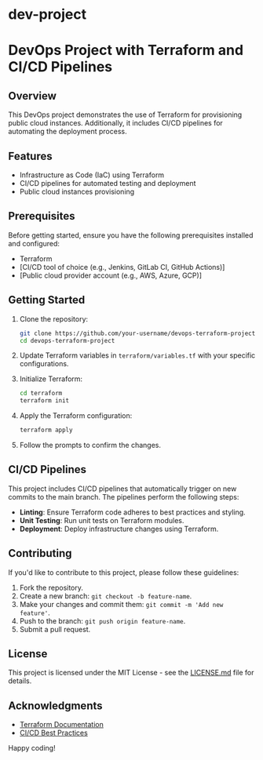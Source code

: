 # dev-project
# DevOps Project with Terraform and CI/CD Pipelines

## Overview

This DevOps project demonstrates the use of Terraform for provisioning public cloud instances. Additionally, it includes CI/CD pipelines for automating the deployment process.

## Features

- Infrastructure as Code (IaC) using Terraform
- CI/CD pipelines for automated testing and deployment
- Public cloud instances provisioning

## Prerequisites

Before getting started, ensure you have the following prerequisites installed and configured:

- Terraform
- [CI/CD tool of choice (e.g., Jenkins, GitLab CI, GitHub Actions)]
- [Public cloud provider account (e.g., AWS, Azure, GCP)]

## Getting Started

1. Clone the repository:

    ```bash
    git clone https://github.com/your-username/devops-terraform-project.git
    cd devops-terraform-project
    ```

2. Update Terraform variables in `terraform/variables.tf` with your specific configurations.

3. Initialize Terraform:

    ```bash
    cd terraform
    terraform init
    ```

4. Apply the Terraform configuration:

    ```bash
    terraform apply
    ```

5. Follow the prompts to confirm the changes.

## CI/CD Pipelines

This project includes CI/CD pipelines that automatically trigger on new commits to the main branch. The pipelines perform the following steps:

- **Linting**: Ensure Terraform code adheres to best practices and styling.
- **Unit Testing**: Run unit tests on Terraform modules.
- **Deployment**: Deploy infrastructure changes using Terraform.

## Contributing

If you'd like to contribute to this project, please follow these guidelines:

1. Fork the repository.
2. Create a new branch: `git checkout -b feature-name`.
3. Make your changes and commit them: `git commit -m 'Add new feature'`.
4. Push to the branch: `git push origin feature-name`.
5. Submit a pull request.

## License

This project is licensed under the MIT License - see the [LICENSE.md](LICENSE.md) file for details.

## Acknowledgments

- [Terraform Documentation](https://www.terraform.io/docs/index.html)
- [CI/CD Best Practices](https://ci-cd.bestpractices.website/)

Happy coding!
